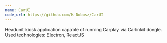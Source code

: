 ```yaml
---
name: CarUI
code_url: https://github.com/k-Dobosz/CarUI
---
```


Headunit kiosk application capable of running Carplay via Carlinkit dongle. Used technologies: Electron, ReactJS
